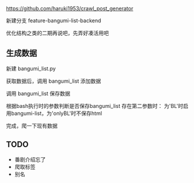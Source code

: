 https://github.com/haruki1953/crawl_post_generator

新建分支 
feature-bangumi-list-backend

优化结构之类的二期再说吧，先弄好凑活用吧

## 生成数据
新建 bangumi_list.py

获取数据后，调用 bangumi_list 添加数据

调用 bangumi_list 保存数据

根据bash执行时的参数判断是否保存bangumi_list
存在第二参数时：
为'BL'时启用bangumi-list，为'onlyBL'时不保存html

完成，爬一下现有数据

## TODO
- 番剧介绍忘了
- 爬取标签
- 别名



